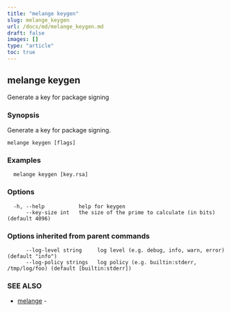 ```yaml
---
title: "melange keygen"
slug: melange_keygen
url: /docs/md/melange_keygen.md
draft: false
images: []
type: "article"
toc: true
---
```

## melange keygen

Generate a key for package signing

### Synopsis

Generate a key for package signing.

```
melange keygen [flags]
```

### Examples

```
  melange keygen [key.rsa]
```

### Options

```
  -h, --help           help for keygen
      --key-size int   the size of the prime to calculate (in bits) (default 4096)
```

### Options inherited from parent commands

```
      --log-level string     log level (e.g. debug, info, warn, error) (default "info")
      --log-policy strings   log policy (e.g. builtin:stderr, /tmp/log/foo) (default [builtin:stderr])
```

### SEE ALSO

* [melange](/docs/md/melange.md)	 - 

